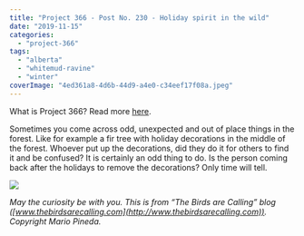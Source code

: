 ```yaml
---
title: "Project 366 - Post No. 230 - Holiday spirit in the wild"
date: "2019-11-15"
categories: 
  - "project-366"
tags: 
  - "alberta"
  - "whitemud-ravine"
  - "winter"
coverImage: "4ed361a8-4d6b-44d9-a4e0-c34eef17f08a.jpeg"
---
```


What is Project 366? Read more [here](https://thebirdsarecalling.com/2019/03/29/project-366/).  

Sometimes you come across odd, unexpected and out of place things in the forest. Like for example a fir tree with holiday decorations in the middle of the forest. Whoever put up the decorations, did they do it for others to find it and be confused? It is certainly an odd thing to do. Is the person coming back after the holidays to remove the decorations? Only time will tell.

![](https://thebirdsarecallingandimustgo.files.wordpress.com/2019/11/4ed361a8-4d6b-44d9-a4e0-c34eef17f08a.jpeg?w=1024)

_May the curiosity be with you. This is from “The Birds are Calling” blog ([www.thebirdsarecalling.com](http://www.thebirdsarecalling.com)). Copyright Mario Pineda._

